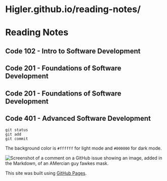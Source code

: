 # Higler.github.io/reading-notes/

# Reading Notes

## Code 102 - Intro to Software Development
## Code 201 - Foundations of Software Development
## Code 201 - Foundations of Software Development
## Code 401 - Advanced Software Development

```
git status
git add
git commit
```

The background color is `#ffffff` for light mode and `#000000` for dark mode.


![Screenshot of a comment on a GitHub issue showing an image, added in the Markdown, of an AMercian guy fawkes mask.](https://avatars.githubusercontent.com/u/35553188?v=4)




This site was built using [GitHub Pages](https://pages.github.com/).
